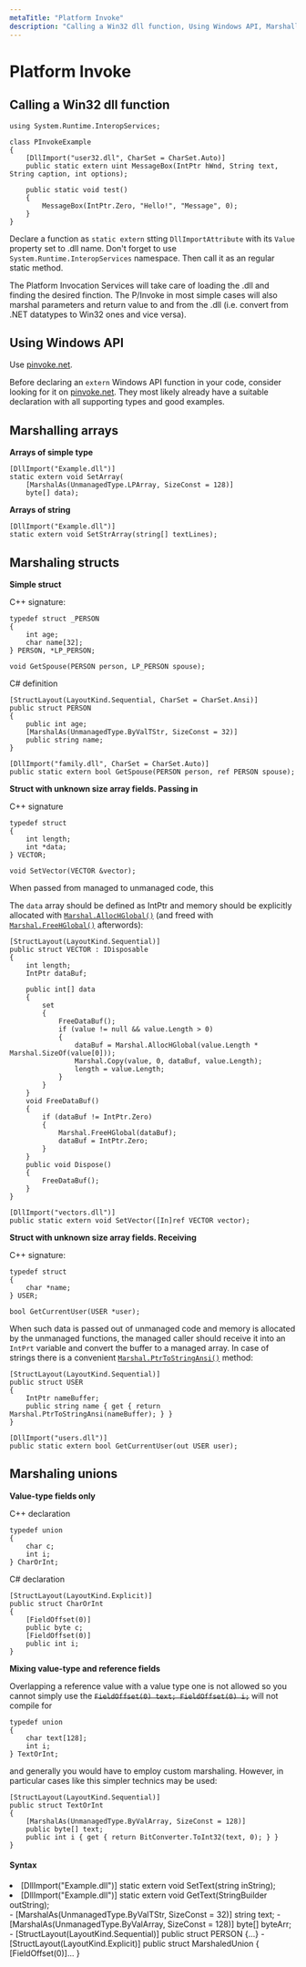 ```yaml
---
metaTitle: "Platform Invoke"
description: "Calling a Win32 dll function, Using Windows API, Marshalling arrays, Marshaling structs, Marshaling unions"
---
```


# Platform Invoke



## Calling a Win32 dll function


```dotnet
using System.Runtime.InteropServices;

class PInvokeExample
{
    [DllImport("user32.dll", CharSet = CharSet.Auto)]
    public static extern uint MessageBox(IntPtr hWnd, String text, String caption, int options);

    public static void test()
    {
        MessageBox(IntPtr.Zero, "Hello!", "Message", 0);
    }
}

```

Declare a function as `static extern` stting `DllImportAttribute` with its `Value` property set to .dll name. Don't forget to use `System.Runtime.InteropServices` namespace. Then call it as an regular static method.

The Platform Invocation Services will take care of loading the .dll and finding the desired finction. The P/Invoke in most simple cases will also marshal parameters and return value to and from the .dll (i.e. convert from .NET datatypes to Win32 ones and vice versa).



## Using Windows API


Use [pinvoke.net](http://pinvoke.net/).

Before declaring an `extern` Windows API function in your code, consider looking for it on [pinvoke.net](http://pinvoke.net/). They most likely already have a suitable declaration with all supporting types and good examples.



## Marshalling arrays


**Arrays of simple type**

```dotnet
[DllImport("Example.dll")]
static extern void SetArray(
    [MarshalAs(UnmanagedType.LPArray, SizeConst = 128)]
    byte[] data);

```

**Arrays of string**

```dotnet
[DllImport("Example.dll")]
static extern void SetStrArray(string[] textLines);

```



## Marshaling structs


**Simple struct**

C++ signature:

```dotnet
typedef struct _PERSON
{
    int age;
    char name[32];
} PERSON, *LP_PERSON;

void GetSpouse(PERSON person, LP_PERSON spouse);

```

C# definition

```dotnet
[StructLayout(LayoutKind.Sequential, CharSet = CharSet.Ansi)]
public struct PERSON
{
    public int age;
    [MarshalAs(UnmanagedType.ByValTStr, SizeConst = 32)]
    public string name;
}

[DllImport("family.dll", CharSet = CharSet.Auto)]
public static extern bool GetSpouse(PERSON person, ref PERSON spouse);

```

**Struct with unknown size array fields. Passing in**

C++ signature

```dotnet
typedef struct
{
    int length;
    int *data;
} VECTOR;

void SetVector(VECTOR &vector);

```

When passed from managed to unmanaged code, this

The `data` array should be defined as IntPtr and memory should be explicitly allocated with [`Marshal.AllocHGlobal()`](https://msdn.microsoft.com/en-us/library/system.runtime.interopservices.marshal.allochglobal(v=vs.110).aspx) (and freed with [`Marshal.FreeHGlobal()`](https://msdn.microsoft.com/en-us/library/system.runtime.interopservices.marshal.freehglobal(v=vs.110).aspx) afterwords):

```dotnet
[StructLayout(LayoutKind.Sequential)]
public struct VECTOR : IDisposable
{
    int length;
    IntPtr dataBuf;

    public int[] data
    {
        set
        {
            FreeDataBuf();
            if (value != null && value.Length > 0)
            {
                dataBuf = Marshal.AllocHGlobal(value.Length * Marshal.SizeOf(value[0]));
                Marshal.Copy(value, 0, dataBuf, value.Length);
                length = value.Length;
            }
        }
    }
    void FreeDataBuf()
    {
        if (dataBuf != IntPtr.Zero)
        {
            Marshal.FreeHGlobal(dataBuf);
            dataBuf = IntPtr.Zero;
        }
    }
    public void Dispose()
    {
        FreeDataBuf();
    }
}

[DllImport("vectors.dll")]
public static extern void SetVector([In]ref VECTOR vector);

```

**Struct with unknown size array fields. Receiving**

C++ signature:

```dotnet
typedef struct
{
    char *name;
} USER;

bool GetCurrentUser(USER *user);

```

When such data is passed out of unmanaged code and memory is allocated by the unmanaged functions, the managed caller should receive it into an `IntPrt` variable and convert the buffer to a managed array. In case of strings there is a convenient [`Marshal.PtrToStringAnsi()`](https://msdn.microsoft.com/en-us/library/7b620dhe(v=vs.110).aspx) method:

```dotnet
[StructLayout(LayoutKind.Sequential)]
public struct USER
{
    IntPtr nameBuffer;
    public string name { get { return Marshal.PtrToStringAnsi(nameBuffer); } }
}

[DllImport("users.dll")]
public static extern bool GetCurrentUser(out USER user);

```



## Marshaling unions


**Value-type fields only**

C++ declaration

```dotnet
typedef union
{
    char c;
    int i;
} CharOrInt;

```

C# declaration

```dotnet
[StructLayout(LayoutKind.Explicit)]
public struct CharOrInt
{
    [FieldOffset(0)]
    public byte c;
    [FieldOffset(0)]
    public int i;
}

```

**Mixing value-type and reference fields**

Overlapping a reference value with a value type one is not allowed so you cannot simply use the ~~`FieldOffset(0) text; FieldOffset(0) i;`~~ will not compile for

```dotnet
typedef union
{
    char text[128];
    int i;
} TextOrInt;

```

and generally you would have to employ custom marshaling. However, in particular cases like this simpler technics may be used:

```dotnet
[StructLayout(LayoutKind.Sequential)]
public struct TextOrInt
{
    [MarshalAs(UnmanagedType.ByValArray, SizeConst = 128)]
    public byte[] text;
    public int i { get { return BitConverter.ToInt32(text, 0); } }
}

```



#### Syntax


<li>[DllImport("Example.dll")]
static extern void SetText(string inString);</li>
<li>[DllImport("Example.dll")]
static extern void GetText(StringBuilder outString);</li>
- [MarshalAs(UnmanagedType.ByValTStr, SizeConst = 32)] string text;
- [MarshalAs(UnmanagedType.ByValArray, SizeConst = 128)] byte[] byteArr;
- [StructLayout(LayoutKind.Sequential)] public struct PERSON {...}
- [StructLayout(LayoutKind.Explicit)] public struct MarshaledUnion { [FieldOffset(0)]... }

